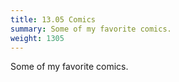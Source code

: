 ```yaml
---
title: 13.05 Comics
summary: Some of my favorite comics.
weight: 1305
---
```


Some of my favorite comics.
